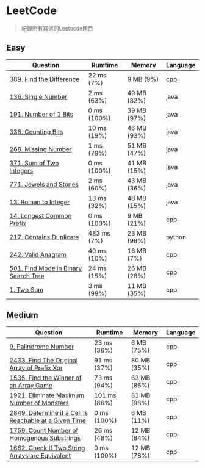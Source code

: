 # LeetCode
> 紀錄所有寫過的Leetocde題目

## Easy
| Question                                                                                                           | Rumtime     | Memory      | Language |
|--------------------------------------------------------------------------------------------------------------------|-------------|-------------|----------|
| [389. Find the Difference](https://leetcode.com/problems/find-the-difference/)                                     | 22 ms (7%)  | 9 MB (9%)   | cpp      |
| [136. Single Number](https://leetcode.com/problems/single-number/)                                                 | 2 ms (63%)  | 49 MB (82%) | java     |
| [191. Number of 1 Bits](https://leetcode.com/problems/number-of-1-bits/)                                           | 0 ms (100%) | 39 MB (97%) | java     |
| [338. Counting Bits](https://leetcode.com/problems/counting-bits/)                                                 | 10 ms (19%) | 46 MB (93%) | java     |
| [268. Missing Number](https://leetcode.com/problems/missing-number/)                                               | 1 ms (79%)  | 51 MB (47%) | java     |
| [371. Sum of Two Integers](https://leetcode.com/problems/sum-of-two-integers/)                                     | 0 ms (100%) | 41 MB (15%) | java     |
| [771. Jewels and Stones](https://leetcode.com/problems/jewels-and-stones/)                                         | 2 ms (60%)  | 43 MB (36%) | java     |
| [13. Roman to Integer](https://leetcode.com/problems/roman-to-integer/)                                            | 13 ms (32%) | 48 MB (15%) | java     |
| [14. Longest Common Prefix](https://leetcode.com/problems/longest-common-prefix/description/)                      | 0 ms (100%) | 9 MB (21%)  | cpp      |
| [217. Contains Duplicate](https://leetcode.com/problems/contains-duplicate/description/)                           | 483 ms (7%) | 23 MB (98%) | python   |
| [242. Valid Anagram](https://leetcode.com/problems/valid-anagram/description/)                                     | 49 ms (10%) | 16 MB (7%)  | cpp      |
| [501. Find Mode in Binary Search Tree](https://leetcode.com/problems/find-mode-in-binary-search-tree/description/) | 24 ms (15%) | 26 MB (28%) | cpp      |
| [1. Two Sum](https://leetcode.com/problems/two-sum/description/)                                                   | 3 ms (99%)  | 11 MB (35%) | cpp      |

## Medium
| Question                                                                                                                                                                | Rumtime      | Memory      | Language |
|-------------------------------------------------------------------------------------------------------------------------------------------------------------------------|--------------|-------------|----------|
| [9. Palindrome Number](https://leetcode.com/problems/palindrome-number/)                                                                                                | 23 ms (36%)  | 6 MB (75%)  | cpp      |
| [2433. Find The Original Array of Prefix Xor](https://leetcode.com/problems/find-the-original-array-of-prefix-xor/submissions/?envType=daily-question&envId=2023-10-31) | 91 ms (37%)  | 80 MB (35%) | cpp      |
| [1535. Find the Winner of an Array Game](https://leetcode.com/problems/find-the-winner-of-an-array-game/description)                                                    | 73 ms (94%)  | 63 MB (86%) | cpp      |
| [1921. Eliminate Maximum Number of Monsters](https://leetcode.com/problems/eliminate-maximum-number-of-monsters/description)                                            | 101 ms (86%) | 81 MB (98%) | cpp      |
| [2849. Determine if a Cell Is Reachable at a Given Time](https://leetcode.com/problems/determine-if-a-cell-is-reachable-at-a-given-time/)                               | 0 ms (100%)  | 6 MB (11%)  | cpp      |
| [1759. Count Number of Homogenous Substrings](https://leetcode.com/problems/count-number-of-homogenous-substrings/description)                                          | 26 ms (48%)  | 12 MB (84%) | cpp      |
| [1662. Check If Two String Arrays are Equivalent](https://leetcode.com/problems/check-if-two-string-arrays-are-equivalent/description/)                                 | 0 ms (100%)  | 12 MB (78%) | cpp      |

